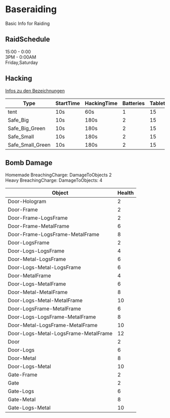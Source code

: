 # Baseraiding

Basic Info for Raiding

## RaidSchedule

15:00 - 0:00\
3PM - 0:00AM\
Friday,Saturday

## Hacking

[Infos zu den Bezeichnungen](https://github.com/daemonforge/Dayz-HackingMod/wiki#starttime)

| Type              | StartTime  | HackingTime  | Batteries  | TabletDamage  | ChanceOfInterrupt  |
|------------------ |----------- |------------- |----------- |-------------- |------------------- |
| tent              | 10s        | 60s          | 1          | 15            | 0.00005            |
| Safe_Big          | 10s        | 180s         | 2          | 15            | 0.005              |
| Safe_Big_Green    | 10s        | 180s         | 2          | 15            | 0.005              |
| Safe_Small        | 10s        | 180s         | 2          | 15            | 0.005              |
| Safe_Small_Green  | 10s        | 180s         | 2          | 15            | 0.005              |

## Bomb Damage

Homemade BreachingCharge: DamageToObjects 2\
Heavy BreachingCharge: DamageToObjects: 4

| Object                                | Health  |
|-------------------------------------- |-------- |
| Door-Hologram                         | 2       |
| Door-Frame                            | 2       |
| Door-Frame-LogsFrame                  | 2       |
| Door-Frame-MetalFrame                 | 6       |
| Door-Frame-LogsFrame-MetalFrame       | 8       |
| Door-LogsFrame                        | 2       |
| Door-Logs-LogsFrame                   | 4       |
| Door-Metal-LogsFrame                  | 6       |
| Door-Logs-Metal-LogsFrame             | 6       |
| Door-MetalFrame                       | 4       |
| Door-Logs-MetalFrame                  | 6       |
| Door-Metal-MetalFrame                 | 8       |
| Door-Logs-Metal-MetalFrame            | 10      |
| Door-LogsFrame-MetalFrame             | 6       |
| Door-Logs-LogsFrame-MetalFrame        | 8       |
| Door-Metal-LogsFrame-MetalFrame       | 10      |
| Door-Logs-Metal-LogsFrame-MetalFrame  | 12      |
| Door                                  | 2       |
| Door-Logs                             | 6       |
| Door-Metal                            | 8       |
| Door-Logs-Metal                       | 10      |
| Gate-Frame                            | 2       |
| Gate                                  | 2       |
| Gate-Logs                             | 6       |
| Gate-Metal                            | 8       |
| Gate-Logs-Metal                       | 10      |
